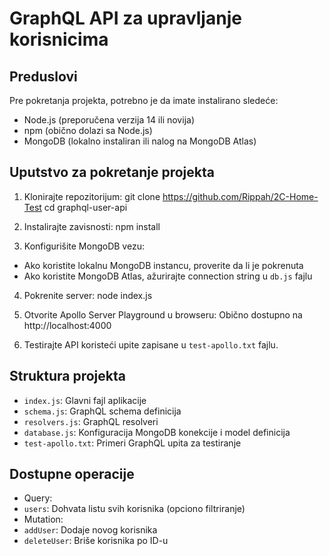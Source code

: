 # GraphQL API za upravljanje korisnicima

## Preduslovi

Pre pokretanja projekta, potrebno je da imate instalirano sledeće:

- Node.js (preporučena verzija 14 ili novija)
- npm (obično dolazi sa Node.js)
- MongoDB (lokalno instaliran ili nalog na MongoDB Atlas)

## Uputstvo za pokretanje projekta

1. Klonirajte repozitorijum:
   git clone https://github.com/Rippah/2C-Home-Test
   cd graphql-user-api
   
3. Instalirajte zavisnosti:
   npm install
   
4. Konfigurišite MongoDB vezu:
- Ako koristite lokalnu MongoDB instancu, proverite da li je pokrenuta
- Ako koristite MongoDB Atlas, ažurirajte connection string u `db.js` fajlu

4. Pokrenite server:
   node index.js
   
6. Otvorite Apollo Server Playground u browseru:
Obično dostupno na http://localhost:4000

7. Testirajte API koristeći upite zapisane u `test-apollo.txt` fajlu.

## Struktura projekta

- `index.js`: Glavni fajl aplikacije
- `schema.js`: GraphQL schema definicija
- `resolvers.js`: GraphQL resolveri
- `database.js`: Konfiguracija MongoDB konekcije i model definicija
- `test-apollo.txt`: Primeri GraphQL upita za testiranje

## Dostupne operacije

- Query:
- `users`: Dohvata listu svih korisnika (opciono filtriranje)
- Mutation:
- `addUser`: Dodaje novog korisnika
- `deleteUser`: Briše korisnika po ID-u
